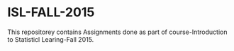 # ISL-FALL-2015

This repositorey contains Assignments done as part of course-Introduction to Statisticl Learing-Fall 2015.
